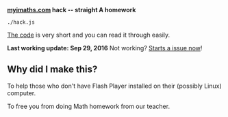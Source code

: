 **[myimaths.com](https://www.myimaths.com/) hack -- straight A homework**

`./hack.js`

[The code](hack.js) is very short and you can read it through easily.

**Last working update: Sep 29, 2016** Not working? [Starts a issue now](https://github.com/micromaomao/myimathhack/issues)!

## Why did I make this?

To help those who don't have Flash Player installed on their (possibly Linux) computer.

To free you from doing Math homework from our teacher.
